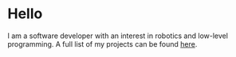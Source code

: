 # Hello

I am a software developer with an interest in robotics and low-level programming. A full list of my projects can be found [here](https://ehmd28.github.io/). 
